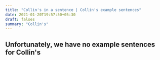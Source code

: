 ```yaml
---
title: "Collin's in a sentence | Collin's example sentences"
date: 2021-01-20T19:57:50+05:30
draft: falses
summary: "Collin's"
---
```

## Unfortunately, we have no example sentences for Collin's                 
